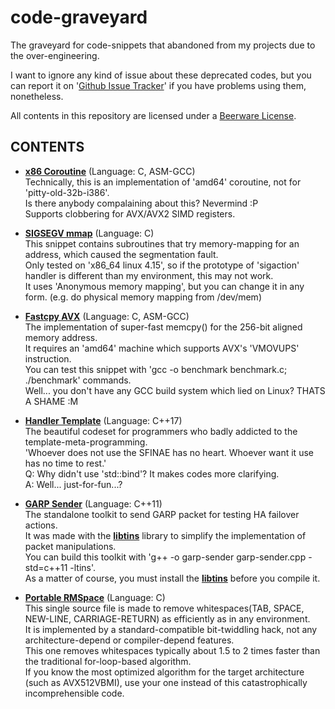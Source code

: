 # code-graveyard
The graveyard for code-snippets that abandoned from my projects due to the over-engineering.

I want to ignore any kind of issue about these deprecated codes,
  but you can report it on '[Github Issue Tracker](https://github.com/Revimal/code-graveyard/issues)' if you have problems using them,
  nonetheless.

All contents in this repository are licensed under a [Beerware License](https://github.com/Revimal/code-graveyard/blob/master/LICENSE).

## CONTENTS
* **[x86 Coroutine](https://github.com/Revimal/code-graveyard/blob/master/x86-coroutine)** (Language: C, ASM-GCC)\
	Technically, this is an implementation of 'amd64' coroutine, not for 'pitty-old-32b-i386'.\
	Is there anybody compalaining about this? Nevermind :P\
	Supports clobbering for AVX/AVX2 SIMD registers.

* **[SIGSEGV mmap](https://github.com/Revimal/code-graveyard/blob/master/sigsegv-mmap)** (Language: C)\
	This snippet contains subroutines that try memory-mapping for an address, which caused the segmentation fault.\
	Only tested on 'x86_64 linux 4.15', so if the prototype of 'sigaction' handler is different than my environment, this may not work.\
	It uses 'Anonymous memory mapping', but you can change it in any form. (e.g. do physical memory mapping from /dev/mem)

* **[Fastcpy AVX](https://github.com/Revimal/code-graveyard/blob/master/fastcpy-avx)** (Language: C, ASM-GCC)\
	The implementation of super-fast memcpy() for the 256-bit aligned memory address.\
	It requires an 'amd64' machine which supports AVX's 'VMOVUPS' instruction. \
	You can test this snippet with 'gcc -o benchmark benchmark.c; ./benchmark' commands. \
	Well... you don't have any GCC build system which lied on Linux? THATS A SHAME :M

* **[Handler Template](https://github.com/Revimal/code-graveyard/blob/master/handler-template)** (Language: C++17)\
	The beautiful codeset for programmers who badly addicted to the template-meta-programming. \
	'Whoever does not use the SFINAE has no heart. Whoever want it use has no time to rest.' \
	Q: Why didn't use 'std::bind'? It makes codes more clarifying. \
	A: Well... just-for-fun...?

* **[GARP Sender](https://github.com/Revimal/code-graveyard/blob/master/garp-sender)** (Language: C++11)\
	The standalone toolkit to send GARP packet for testing HA failover actions. \
    It was made with the **[libtins](http://libtins.github.io/)** library to simplify the implementation of packet manipulations. \
    You can build this toolkit with 'g\+\+ -o garp-sender garp-sender.cpp -std=c\+\+11 -ltins'. \
    As a matter of course, you must install the **[libtins](http://libtins.github.io/)** before you compile it.

* **[Portable RMSpace](https://github.com/Revimal/code-graveyard/blob/master/portable-rmspace)** (Language: C)\
	This single source file is made to remove whitespaces(TAB, SPACE, NEW-LINE, CARRIAGE-RETURN) as efficiently as in any environment. \
    It is implemented by a standard-compatible bit-twiddling hack, not any architecture-depend or compiler-depend features. \
    This one removes whitespaces typically about 1.5 to 2 times faster than the traditional for-loop-based algorithm. \
    If you know the most optimized algorithm for the target architecture (such as AVX512VBMI), use your one instead of this catastrophically incomprehensible code.